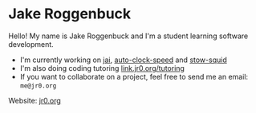 # Jake Roggenbuck

Hello! My name is Jake Roggenbuck and I'm a student learning software development.


- I'm currently working on [jai](https://github.com/JakeRoggenbuck/jai), [auto-clock-speed](https://github.com/JakeRoggenbuck/auto-clock-speed) and [stow-squid](https://github.com/JakeRoggenbuck/stow-squid)
- I'm also doing coding tutoring [link.jr0.org/tutoring](https://link.jr0.org/tutoring)
- If you want to collaborate on a project, feel free to send me an email: `me@jr0.org`

Website: [jr0.org](https://jr0.org)

